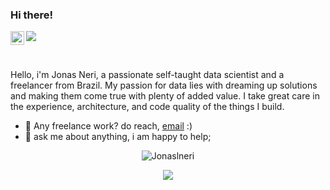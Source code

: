### Hi there!
<a href="https://www.linkedin.com/in/jonas-litardi-neri/">
  <img align="left" alt="Abhishek's LinkedIN" width="22px" src="https://raw.githubusercontent.com/peterthehan/peterthehan/master/assets/linkedin.svg" />
</a>

![](https://visitor-badge.glitch.me/badge?page_id=Jonaslneri.Jonaslneri)

<br />

Hello, i'm Jonas Neri, a passionate self-taught data scientist and a freelancer from Brazil. My passion for data lies with dreaming up solutions and making them come true with plenty of added value. I take great care in the experience, architecture, and code quality of the things I build.
  
- 💼 Any freelance work? do reach, [email](mailto:litardineri@gmail.com) :)
- 💬 ask me about anything, i am happy to help;

<p align="center"> <img src="https://github-readme-stats.vercel.app/api?username=Jonaslneri&show_icons=true&theme=gotham" alt="Jonaslneri" />

<p align="center"> <img src="https://github-readme-stats.vercel.app/api/top-langs/?username=Jonaslneri&langs_count=5&theme=tokyonight" lt="Jonaslneri" />

<!---
Jonaslneri/Jonaslneri is a ✨ special ✨ repository because its `README.md` (this file) appears on your GitHub profile.
You can click the Preview link to take a look at your changes.
--->
